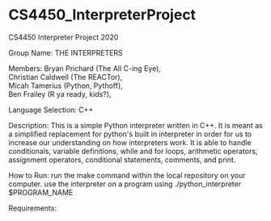 # CS4450_InterpreterProject
CS4450 Interpreter Project 2020

Group Name: THE INTERPRETERS

Members: 
Bryan Prichard (The All C-ing Eye),   
Christian Caldwell (The REACTor),   
Micah Tamerius (Python, Pythoff),   
Ben Frailey (R ya ready, kids?),  

Language Selection: C++

Description:
This is a simple Python interpreter written in C++. It is meant as a simplified replacement for python's built in interpreter in order for us to increase our understanding on how interpreters work. It is able to handle conditionals, variable definitions, while and for loops, arithmetic operators, assignment operators, conditional statements, comments, and print. 


How to Run:
run the make command within the local repository on your computer.
use the interpreter on a program using ./python_interpreter $PROGRAM_NAME

Requirements:
